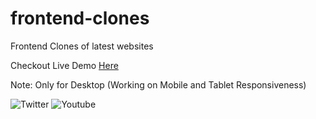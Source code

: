 # frontend-clones
Frontend Clones of latest websites

Checkout Live Demo <a href="https://tronajay.github.io/frontend-clones/">Here </a>

Note: Only for Desktop (Working on Mobile and Tablet Responsiveness)

![Twitter](https://i.ibb.co/m6pR69R/Screenshot-2022-04-21-at-1-42-06-AM.png)
![Youtube](https://i.ibb.co/C8RDmkB/Screenshot-2022-04-21-at-1-42-25-AM.png)
